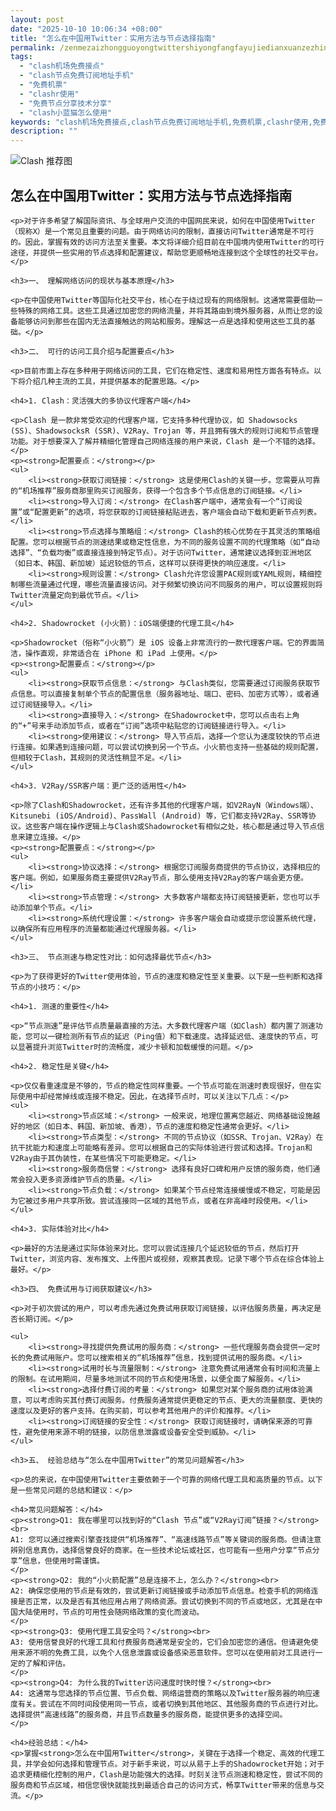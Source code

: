 ```yaml
---
layout: post
date: "2025-10-10 10:06:34 +08:00"
title: "怎么在中国用Twitter：实用方法与节点选择指南"
permalink: /zenmezaizhongguoyongtwittershiyongfangfayujiedianxuanzezhinan/
tags:
  - "clash机场免费接点"
  - "clash节点免费订阅地址手机"
  - "免费机票"
  - "clashr使用"
  - "免费节点分享技术分享"
  - "clash小蓝猫怎么使用"
keywords: "clash机场免费接点,clash节点免费订阅地址手机,免费机票,clashr使用,免费节点分享技术分享,clash小蓝猫怎么使用"
description: ""
---
```


![Clash 推荐图](https://clashjd.github.io/assets/img/一元机场订阅.png)

## 怎么在中国用Twitter：实用方法与节点选择指南


    <p>对于许多希望了解国际资讯、与全球用户交流的中国网民来说，如何在中国使用Twitter（现称X）是一个常见且重要的问题。由于网络访问的限制，直接访问Twitter通常是不可行的。因此，掌握有效的访问方法至关重要。本文将详细介绍目前在中国境内使用Twitter的可行途径，并提供一些实用的节点选择和配置建议，帮助您更顺畅地连接到这个全球性的社交平台。</p>

    <h3>一、 理解网络访问的现状与基本原理</h3>

    <p>在中国使用Twitter等国际化社交平台，核心在于绕过现有的网络限制。这通常需要借助一些特殊的网络工具。这些工具通过加密您的网络流量，并将其路由到境外服务器，从而让您的设备能够访问到那些在国内无法直接触达的网站和服务。理解这一点是选择和使用这些工具的基础。</p>

    <h3>二、 可行的访问工具介绍与配置要点</h3>

    <p>目前市面上存在多种用于网络访问的工具，它们在稳定性、速度和易用性方面各有特点。以下将介绍几种主流的工具，并提供基本的配置思路。</p>

    <h4>1. Clash：灵活强大的多协议代理客户端</h4>

    <p>Clash 是一款非常受欢迎的代理客户端，它支持多种代理协议，如 Shadowsocks (SS)、ShadowsocksR (SSR)、V2Ray、Trojan 等，并且拥有强大的规则订阅和节点管理功能。对于想要深入了解并精细化管理自己网络连接的用户来说，Clash 是一个不错的选择。</p>
    <p><strong>配置要点：</strong></p>
    <ul>
        <li><strong>获取订阅链接：</strong> 这是使用Clash的关键一步。您需要从可靠的“机场推荐”服务商那里购买订阅服务，获得一个包含多个节点信息的订阅链接。</li>
        <li><strong>导入订阅：</strong> 在Clash客户端中，通常会有一个“订阅设置”或“配置更新”的选项，将您获取的订阅链接粘贴进去，客户端会自动下载和更新节点列表。</li>
        <li><strong>节点选择与策略组：</strong> Clash的核心优势在于其灵活的策略组配置。您可以根据节点的测速结果或稳定性信息，为不同的服务设置不同的代理策略（如“自动选择”、“负载均衡”或直接连接到特定节点）。对于访问Twitter，通常建议选择到亚洲地区（如日本、韩国、新加坡）延迟较低的节点，这样可以获得更快的响应速度。</li>
        <li><strong>规则设置：</strong> Clash允许您设置PAC规则或YAML规则，精细控制哪些流量通过代理，哪些流量直接访问。对于频繁切换访问不同服务的用户，可以设置规则将Twitter流量定向到最优节点。</li>
    </ul>

    <h4>2. Shadowrocket (小火箭)：iOS端便捷的代理工具</h4>

    <p>Shadowrocket（俗称“小火箭”）是 iOS 设备上非常流行的一款代理客户端。它的界面简洁，操作直观，非常适合在 iPhone 和 iPad 上使用。</p>
    <p><strong>配置要点：</strong></p>
    <ul>
        <li><strong>获取节点信息：</strong> 与Clash类似，您需要通过订阅服务获取节点信息。可以直接复制单个节点的配置信息（服务器地址、端口、密码、加密方式等），或者通过订阅链接导入。</li>
        <li><strong>直接导入：</strong> 在Shadowrocket中，您可以点击右上角的“+”号来手动添加节点，或者在“订阅”选项中粘贴您的订阅链接进行导入。</li>
        <li><strong>使用建议：</strong> 导入节点后，选择一个您认为速度较快的节点进行连接。如果遇到连接问题，可以尝试切换到另一个节点。小火箭也支持一些基础的规则配置，但相较于Clash，其规则的灵活性稍显不足。</li>
    </ul>

    <h4>3. V2Ray/SSR客户端：更广泛的适用性</h4>

    <p>除了Clash和Shadowrocket，还有许多其他的代理客户端，如V2RayN（Windows端）、Kitsunebi (iOS/Android)、PassWall (Android) 等，它们都支持V2Ray、SSR等协议。这些客户端在操作逻辑上与Clash或Shadowrocket有相似之处，核心都是通过导入节点信息来建立连接。</p>
    <p><strong>配置要点：</strong></p>
    <ul>
        <li><strong>协议选择：</strong> 根据您订阅服务商提供的节点协议，选择相应的客户端。例如，如果服务商主要提供V2Ray节点，那么使用支持V2Ray的客户端会更方便。</li>
        <li><strong>节点管理：</strong> 大多数客户端都支持订阅链接更新，您也可以手动添加单个节点。</li>
        <li><strong>系统代理设置：</strong> 许多客户端会自动或提示您设置系统代理，以确保所有应用程序的流量都能通过代理服务器。</li>
    </ul>

    <h3>三、 节点测速与稳定性对比：如何选择最优节点</h3>

    <p>为了获得更好的Twitter使用体验，节点的速度和稳定性至关重要。以下是一些判断和选择节点的小技巧：</p>

    <h4>1. 测速的重要性</h4>

    <p>“节点测速”是评估节点质量最直接的方法。大多数代理客户端（如Clash）都内置了测速功能，您可以一键检测所有节点的延迟（Ping值）和下载速度。选择延迟低、速度快的节点，可以显著提升浏览Twitter时的流畅度，减少卡顿和加载缓慢的问题。</p>

    <h4>2. 稳定性是关键</h4>

    <p>仅仅看重速度是不够的，节点的稳定性同样重要。一个节点可能在测速时表现很好，但在实际使用中却经常掉线或连接不稳定。因此，在选择节点时，可以关注以下几点：</p>
    <ul>
        <li><strong>节点区域：</strong> 一般来说，地理位置离您越近、网络基础设施越好的地区（如日本、韩国、新加坡、香港），节点的速度和稳定性通常会更好。</li>
        <li><strong>节点类型：</strong> 不同的节点协议（如SSR、Trojan、V2Ray）在抗干扰能力和速度上可能略有差异。您可以根据自己的实际体验进行尝试和选择。Trojan和V2Ray由于其伪装性，在某些情况下可能更稳定。</li>
        <li><strong>服务商信誉：</strong> 选择有良好口碑和用户反馈的服务商，他们通常会投入更多资源维护节点的质量。</li>
        <li><strong>节点负载：</strong> 如果某个节点经常连接缓慢或不稳定，可能是因为它被过多用户共享所致。尝试连接同一区域的其他节点，或者在非高峰时段使用。</li>
    </ul>

    <h4>3. 实际体验对比</h4>

    <p>最好的方法是通过实际体验来对比。您可以尝试连接几个延迟较低的节点，然后打开Twitter，浏览内容、发布推文、上传图片或视频，观察其表现。记录下哪个节点在综合体验上最好。</p>

    <h3>四、 免费试用与订阅获取建议</h3>

    <p>对于初次尝试的用户，可以考虑先通过免费试用获取订阅链接，以评估服务质量，再决定是否长期订阅。</p>

    <ul>
        <li><strong>寻找提供免费试用的服务商：</strong> 一些代理服务商会提供一定时长的免费试用账户。您可以搜索相关的“机场推荐”信息，找到提供试用的服务商。</li>
        <li><strong>试用时长与流量限制：</strong> 注意免费试用通常会有时间和流量上的限制。在试用期间，尽量多地测试不同的节点和使用场景，以便全面了解服务。</li>
        <li><strong>选择付费订阅的考量：</strong> 如果您对某个服务商的试用体验满意，可以考虑购买其付费订阅服务。付费服务通常提供更稳定的节点、更大的流量额度、更快的速度以及更好的客户支持。在购买前，可以参考其他用户的评价和推荐。</li>
        <li><strong>订阅链接的安全性：</strong> 获取订阅链接时，请确保来源的可靠性，避免使用来源不明的链接，以防信息泄露或设备安全受到威胁。</li>
    </ul>

    <h3>五、 经验总结与“怎么在中国用Twitter”的常见问题解答</h3>

    <p>总的来说，在中国使用Twitter主要依赖于一个可靠的网络代理工具和高质量的节点。以下是一些常见问题的总结和建议：</p>

    <h4>常见问题解答：</h4>
    <p><strong>Q1: 我在哪里可以找到好的“Clash 节点”或“V2Ray订阅”链接？</strong><br>
    A1: 您可以通过搜索引擎查找提供“机场推荐”、“高速线路节点”等关键词的服务商。但请注意辨别信息真伪，选择信誉良好的商家。在一些技术论坛或社区，也可能有一些用户分享“节点分享”信息，但使用时需谨慎。
    </p>
    <p><strong>Q2: 我的“小火箭配置”总是连接不上，怎么办？</strong><br>
    A2: 确保您使用的节点是有效的，尝试更新订阅链接或手动添加节点信息。检查手机的网络连接是否正常，以及是否有其他应用占用了网络资源。尝试切换到不同的节点或地区，尤其是在中国大陆使用时，节点的可用性会随网络政策的变化而波动。
    </p>
    <p><strong>Q3: 使用代理工具安全吗？</strong><br>
    A3: 使用信誉良好的代理工具和付费服务商通常是安全的，它们会加密您的通信。但请避免使用来源不明的免费工具，以免个人信息泄露或设备感染恶意软件。您可以在使用前对工具进行一定的了解和评估。
    </p>
    <p><strong>Q4: 为什么我的Twitter访问速度时快时慢？</strong><br>
    A4: 这通常与您选择的节点位置、节点负载、网络运营商的策略以及Twitter服务器的响应速度有关。尝试在不同时间段使用同一节点，或者切换到其他地区、其他服务商的节点进行对比。选择提供“高速线路”的服务商，并且节点数量多的服务商，能提供更多的选择空间。
    </p>

    <h4>经验总结：</h4>
    <p>掌握<strong>怎么在中国用Twitter</strong>，关键在于选择一个稳定、高效的代理工具，并学会如何选择和管理节点。对于新手来说，可以从易于上手的Shadowrocket开始；对于追求更精细化控制的用户，Clash是功能强大的选择。时刻关注节点测速和稳定性，尝试不同的服务商和节点区域，相信您很快就能找到最适合自己的访问方式，畅享Twitter带来的信息与交流。</p>
